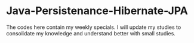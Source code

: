 # Java-Persistenance-Hibernate-JPA

The codes here contain my weekly specials. I will update my studies to consolidate my knowledge and understand better with small studies.
